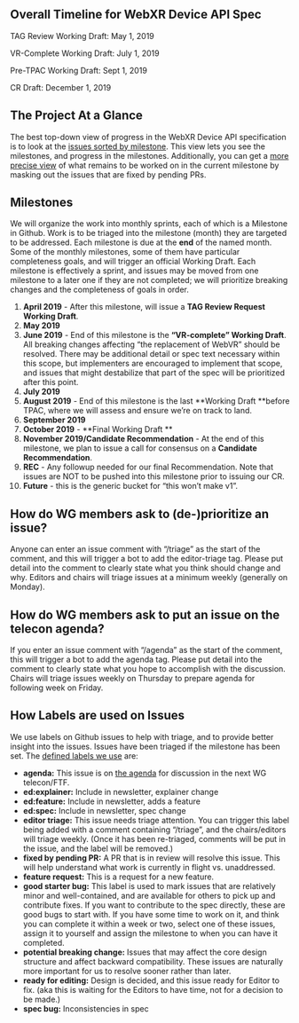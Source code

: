 ## Overall Timeline for WebXR Device API Spec

TAG Review Working Draft: May 1, 2019

VR-Complete Working Draft:  July 1, 2019

Pre-TPAC Working Draft: Sept 1, 2019

CR Draft: December 1, 2019

## The Project At a Glance

The best top-down view of progress in the WebXR Device API specification is to look at the [issues sorted by milestone](https://github.com/immersive-web/webxr/milestones?direction=asc&sort=due_date&state=open).  This view lets you see the milestones, and progress in the milestones.  Additionally, you can get a [more precise view](https://github.com/immersive-web/webxr/issues?utf8=%E2%9C%93&q=is%3Aissue+is%3Aopen+milestone%3A%22May+2019+Working+Draft%22+-label%3A%22fixed+by+pending+PR%22) of what remains to be worked on in the current milestone by masking out the issues that are fixed by pending PRs.

## Milestones

We will organize the work into monthly sprints, each of which is a Milestone in Github.  Work is to be triaged into the milestone (month) they are targeted to be addressed.   Each milestone is due at the **end** of the named month.  Some of the monthly milestones, some of them have particular completeness goals, and will trigger an official Working Draft.  Each milestone is effectively a sprint, and issues may be moved from one milestone to a later one if they are not completed; we will prioritize breaking changes and the completeness of goals in order.

1. **April 2019** - After this milestone, will issue a **TAG Review Request Working Draft**.
2. **May 2019**
3. **June 2019** - End of this milestone is the **“VR-complete” Working Draft**. All breaking changes affecting “the replacement of WebVR” should be resolved.   There may be additional detail or spec text necessary within this scope, but implementers are encouraged to implement that scope, and issues that might destabilize that part of the spec will be prioritized after this point.
4. **July 2019**
5. **August 2019** - End of this milestone is the last **Working Draft **before TPAC, where we will assess and ensure we’re on track to land.
6. **September 2019**
7. **October 2019** - **Final Working Draft **
8. **November 2019/Candidate Recommendation** - At the end of this milestone, we plan to issue a call for consensus on a **Candidate Recommendation**.
9. **REC** - Any followup needed for our final Recommendation.  Note that issues are NOT to be pushed into this milestone prior to issuing our CR.
10. **Future** - this is the generic bucket for “this won’t make v1”. 


## How do WG members ask to (de-)prioritize an issue?

Anyone can enter an issue comment with “/triage” as the start of the comment, and this will trigger a bot to add the editor-triage tag.  Please put detail into the comment to clearly state what you think should change and why.  Editors and chairs will triage issues at a minimum weekly (generally on Monday).

## How do WG members ask to put an issue on the telecon agenda?

If you enter an issue comment with “/agenda” as the start of the comment, this will trigger a bot to add the agenda tag.  Please put detail into the comment to clearly state what you hope to accomplish with the discussion.  Chairs will triage issues weekly on Thursday to prepare agenda for following week on Friday.

## How Labels are used on Issues

We use labels on Github issues to help with triage, and to provide better insight into the issues.  Issues have been triaged if the milestone has been set.  The [defined labels we use](https://github.com/immersive-web/webxr/labels) are:

*   **agenda:** This issue is on [the agenda](https://github.com/immersive-web/webxr/labels/agenda) for discussion in the next WG telecon/FTF.  
*   **ed:explainer:** Include in newsletter, explainer change
*   **ed:feature:** Include in newsletter, adds a feature
*   **ed:spec:** Include in newsletter, spec change
*   **editor triage:** This issue needs triage attention.  You can trigger this label being added with a comment containing “/triage”, and the chairs/editors will triage weekly.  (Once it has been re-triaged, comments will be put in the issue, and the label will be removed.)
*   **fixed by pending PR:** A PR that is in review will resolve this issue.  This will help understand what work is currently in flight vs. unaddressed.
*   **feature request:** This is a request for a new feature.
*   **good starter bug:** This label is used to mark issues that are relatively minor and well-contained, and are available for others to pick up and contribute fixes.  If you want to contribute to the spec directly, these are good bugs to start with.  If you have some time to work on it, and think you can complete it within a week or two, select one of these issues, assign it to yourself and assign the milestone to when you can have it completed. 
*   **potential breaking change:** Issues that may affect the core design structure and affect backward compatibility.  These issues are naturally more important for us to resolve sooner rather than later.
*   **ready for editing:** Design is decided, and this issue ready for Editor to fix.  (aka this is waiting for the Editors to have time, not for a decision to be made.)
*   **spec bug:** Inconsistencies in spec
